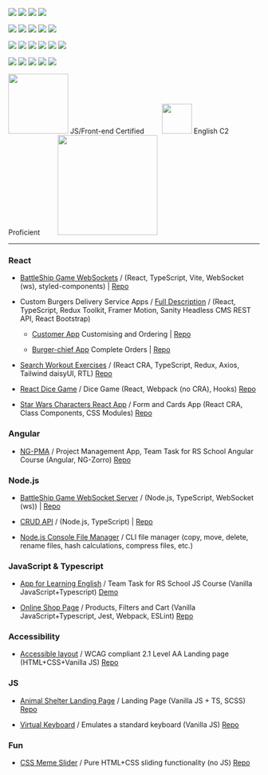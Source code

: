 
  <img src="https://img.shields.io/badge/JavaScript-323330?style=for-the-badge&logo=javascript&logoColor=F7DF1E">   <img src="https://img.shields.io/badge/TypeScript-007ACC?style=for-the-badge&logo=typescript&logoColor=white">   <img src="https://img.shields.io/badge/HTML-503DAC?style=for-the-badge&logo=html5&logoColor=white">     <img src="https://img.shields.io/badge/CSS-1572B6?style=for-the-badge&logo=css3&logoColor=white">  
  
<img src="https://img.shields.io/badge/React-087ea4?style=for-the-badge&logo=react&logoColor=white"> <img src="https://img.shields.io/badge/Angular-BB0031?style=for-the-badge&logo=angular&logoColor=white">  <img src="https://img.shields.io/badge/Redux%20Toolkit-593D88?style=for-the-badge&logo=redux&logoColor=white">  <img src="https://img.shields.io/badge/testing%20library-323330?style=for-the-badge&logo=testing-library&logoColor=red"> <img src="https://img.shields.io/badge/node.js-43653A?style=for-the-badge&logo=node.js&logoColor=white"> 
  
  
 <img src="https://img.shields.io/badge/styled--components-DB5093?style=for-the-badge&logo=styled-components&logoColor=white"> <img src="https://img.shields.io/badge/Tailwind_CSS-38B2AC?style=for-the-badge&logo=tailwind-css&logoColor=white">          <img src="https://img.shields.io/badge/material%20design-757575?style=for-the-badge&logo=material%20design&logoColor=white">     <img src="https://img.shields.io/badge/Ant%20Design-1890FF?style=for-the-badge&logo=antdesign&logoColor=white">  <img src="https://img.shields.io/badge/Sass-CC6699?style=for-the-badge&logo=sass&logoColor=white">   <img src="https://img.shields.io/badge/Bootstrap-712cf9?style=for-the-badge&logo=bootstrap&logoColor=white">
  
<img src="https://img.shields.io/badge/npm-DD0031?style=for-the-badge&logo=npm&logoColor=white"> <img src="https://img.shields.io/badge/VSCode-0078D4?style=for-the-badge&logo=visual%20studio%20code&logoColor=white">    <img src="https://img.shields.io/badge/eslint-3A33D1?style=for-the-badge&logo=eslint&logoColor=white"> <img src="https://img.shields.io/badge/prettier-1A2C34?style=for-the-badge&logo=prettier&logoColor=F7BA3E">       <img src="https://img.shields.io/badge/webpack-1572B6?style=for-the-badge&logo=webpack&logoColor=white">  
 
 
 
[<img src="https://rs.school/images/rs_school.svg" width="120">](https://rs.school/js/)  JS/Front-end Certified &nbsp; &nbsp; &nbsp; &nbsp; [<img src="https://user-images.githubusercontent.com/99475472/217828159-34f5c637-ac5d-417f-a989-87c631dbf53a.png" width="60">](https://www.efset.org/ef-set-50/) English C2 Proficient &nbsp; &nbsp; &nbsp; &nbsp; [<img width="200" src="https://github-production-user-asset-6210df.s3.amazonaws.com/99475472/256163681-174be21f-66fe-4f97-b300-f0479493d092.png">](https://coderun.yandex.ru/seasons/first_2023)


-----------------

 
 ### React

* [BattleShip Game WebSockets](https://github.com/022022/battleship-websockets/blob/main/README.md) / (React, TypeScript, Vite, WebSocket (ws), styled-components)  | [Repo](https://github.com/022022/battleship-websockets)
 
* Custom Burgers Delivery Service Apps / [Full Description](https://github.com/022022/cosy/blob/main/README.md)  / 
(React, TypeScript, Redux Toolkit, Framer Motion, Sanity Headless CMS REST API, React Bootstrap)

  + [Customer App](https://123burger.netlify.app/) Customising and Ordering | [Repo](https://github.com/022022/cosy)

  + [Burger-chief App](https://123burger-chief.netlify.app/) Complete Orders | [Repo](https://github.com/022022/burger-chief-app)
 
* [Search Workout Exercises](https://awesomesportsapp.netlify.app/) /  (React CRA, TypeScript, Redux, Axios, Tailwind daisyUI, RTL) [Repo](https://github.com/022022/rapid-api-app)

* [React Dice Game](https://022022.github.io/React-Dice-Game/) / Dice Game (React,  Webpack (no CRA), Hooks) [Repo](https://github.com/022022/React-Dice-Game)

* [Star Wars Characters React App](https://character-cards-five.vercel.app/) / Form and Cards App (React CRA, Class Components, CSS Modules) [Repo](https://github.com/022022/character-cards) 
 
 
 ### Angular

* [NG-PMA](https://ng-pma.netlify.app/welcome) / Project Management App, Team Task for RS School Angular Course (Angular, NG-Zorro) [Repo](https://github.com/ThorsAngerVaNeT/project-management-app)


 ### Node.js

* [BattleShip Game WebSocket Server](https://github.com/022022/battleship-websockets/blob/main/README.md) / (Node.js, TypeScript, WebSocket (ws))  | [Repo](https://github.com/022022/battleship-websockets-server)


* [CRUD API](https://github.com/022022/nodejs-crudAPI#readme) / (Node.js, TypeScript) | [Repo](https://github.com/022022/nodejs-crudAPI/tree/dev)
  
* [Node.js Console File Manager](https://github.com/022022/nodejs-file-manager) / CLI file manager (copy, move, delete, rename files, hash calculations, compress files, etc.)


 ### JavaScript & Typescript

* [App for Learning English](https://github.com/AnastasiaLL/rslang/tree/develop) / Team Task for RS School JS Course (Vanilla JavaScript+Typescript) [Demo](https://www.youtube.com/watch?v=eNPyBiJDbRM)

* [Online Shop Page](https://022022.github.io/Online-Store/) / Products, Filters and Cart (Vanilla JavaScript+Typescript, Jest, Webpack, ESLint) [Repo](https://github.com/022022/Online-Store)


 ### Accessibility
 
* [Accessible layout](https://022022.github.io/accessible-app/) / WCAG compliant 2.1 Level AA Landing page (HTML+CSS+Vanilla JS) [Repo](https://github.com/022022/accessible-app)


 ### JS

* [Animal Shelter Landing Page](https://022022.github.io/Shelter/pages/main/index.html) / Landing Page (Vanilla JS + TS, SCSS) [Repo](https://github.com/022022/Shelter)

* [Virtual Keyboard](https://022022.github.io/virtual-keyboard/) / Emulates a standard keyboard (Vanilla JS) [Repo](https://github.com/022022/virtual-keyboard/tree/dev)


 ### Fun

* [CSS Meme Slider](https://022022.github.io/cssMemSlider/cssMemSlider/index.html) / Pure HTML+CSS sliding functionality (no JS) [Repo](https://github.com/022022/cssMemSlider/)


